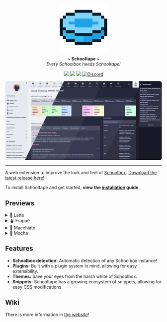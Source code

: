 <p align="center">
  <img width="30%" src="assets/schooltape-logo.png" />
</p>
<p align="center">
  <b> ~ Schooltape ~ </b><br>
  <i>Every Schoolbox needs Schooltape!</i>
</p>

<p align="center">
	<a href="https://github.com/42willow/schooltape/stargazers"><img src="https://img.shields.io/github/stars/42willow/schooltape?colorA=363a4f&colorB=b7bdf8&style=for-the-badge"></a>
	<a href="https://github.com/42willow/schooltape/issues"><img src="https://img.shields.io/github/issues/42willow/schooltape?colorA=363a4f&colorB=f5a97f&style=for-the-badge"></a>
	<a href="https://github.com/42willow/schooltape/contributors"><img src="https://img.shields.io/github/contributors/42willow/schooltape?colorA=363a4f&colorB=a6da95&style=for-the-badge"></a>
  <a href="https://discord.gg/rZxtGJ98BE"><img alt="Discord" src="https://img.shields.io/discord/1246027558923800626?style=for-the-badge&label=discord&labelColor=363a4f&color=7dc4e4"></a>
</p>

<p align="center">
	<img src="https://raw.githubusercontent.com/42willow/schooltape/main/assets/previews/preview.webp"/>
</p>

---

A web extension to improve the look and feel of [Schoolbox](https://schoolbox.education/). [Download the latest release here!](https://github.com/42willow/schooltape/releases/latest)

To install Schooltape and get started, **view the [installation](https://schooltape.github.io/installation/) guide**.

## Previews

<details>
<summary>🌻 Latte</summary>
<img src="https://raw.githubusercontent.com/42willow/schooltape/main/assets/previews/latte.webp"/>
</details>
<details>
<summary>🪴 Frappé</summary>
<img src="https://raw.githubusercontent.com/42willow/schooltape/main/assets/previews/frappe.webp"/>
</details>
<details>
<summary>🌺 Macchiato</summary>
<img src="https://raw.githubusercontent.com/42willow/schooltape/main/assets/previews/macchiato.webp"/>
</details>
<details>
<summary>🌿 Mocha</summary>
<img src="https://raw.githubusercontent.com/42willow/schooltape/main/assets/previews/mocha.webp"/>
</details>

## Features

- **Schoolbox detection:** Automatic detection of any Schoolbox instance!
- **Plugins:** Built with a plugin system in mind, allowing for easy extensibility.
- **Themes:** Save your eyes from the harsh white of Schoolbox.
- **Snippets:** Schooltape has a growing ecosystem of snippets, allowing for easy CSS modifications.

## Wiki

There is more information in [the website](https://schooltape.github.io/)!
